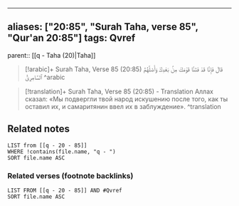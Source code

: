 
---
aliases: ["20:85", "Surah Taha, verse 85", "Qur'an 20:85"]
tags: Qvref
---

parent:: [[q - Taha (20)|Taha]]

> [!arabic]+ Surah Taha, Verse 85 (20:85)
> <span class="quran-arabic">قَالَ فَإِنَّا قَدْ فَتَنَّا قَوْمَكَ مِنۢ بَعْدِكَ وَأَضَلَّهُمُ ٱلسَّامِرِىُّ</span>
^arabic

> [!translation]+ Surah Taha, Verse 85 (20:85) - Translation
> Аллах сказал: «Мы подвергли твой народ искушению после того, как ты оставил их, и самаритянин ввел их в заблуждение».
^translation



## Related notes
```dataview
LIST from [[q - 20 - 85]]
WHERE !contains(file.name, "q - ")
SORT file.name ASC
```

### Related verses (footnote backlinks)
```dataview
LIST FROM [[q - 20 - 85]] AND #Qvref
SORT file.name ASC
```

